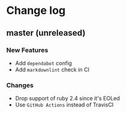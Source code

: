 # Change log

## master (unreleased)

### New Features

* Add `dependabot` config
* Add `markdownlint` check in CI

### Changes

* Drop support of ruby 2.4 since it's EOLed
* Use `GitHub Actions` instead of TravisCI

